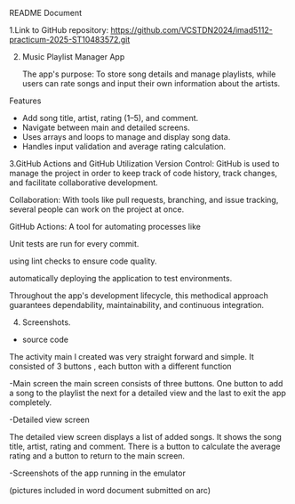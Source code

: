 README Document

1.Link to GitHub repository:  https://github.com/VCSTDN2024/imad5112-practicum-2025-ST10483572.git

2. Music Playlist Manager App
   
	The app's purpose: To store song details and manage playlists,  while users can rate songs and input their own information about the artists.
 
Features
- Add song title, artist, rating (1–5), and comment.
- Navigate between main and detailed screens.
- Uses arrays and loops to manage and display song data.
- Handles input validation and average rating calculation.




3.GitHub Actions and GitHub Utilization
   Version Control: GitHub is used to manage the project in order to keep track of code history, track changes, and facilitate collaborative development.

   Collaboration: With tools like pull requests, branching, and issue tracking, several people can work on the project at once.

   GitHub Actions: A tool for automating processes like

   Unit tests are run for every commit.

   using lint checks to ensure code quality.

   automatically deploying the application to test environments.

   Throughout the app's development lifecycle, this methodical approach guarantees dependability, maintainability, and continuous integration.



4. Screenshots.

  - source code










 

The activity main I created was very straight forward and simple. It consisted of 3 buttons , each button with a different function 




-Main screen 
the main screen consists of three buttons. One button to add a song to the playlist the next for a detailed view and the last to exit the app completely.






-Detailed view screen	

The detailed view screen displays a list of added songs. It shows the song title, artist, rating and comment. There is a button to calculate the average rating and a button to return to the main screen.

-Screenshots of the app running in the emulator
 
(pictures included in word document submitted on arc)
